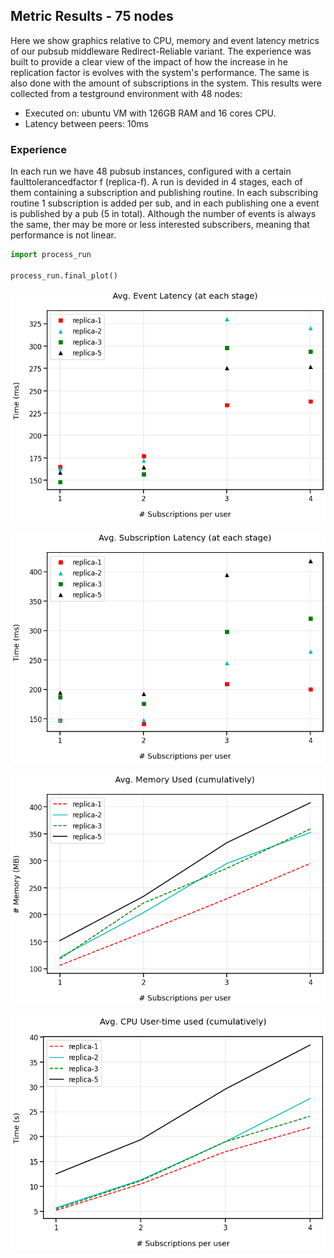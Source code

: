 ## Metric Results - 75 nodes
Here we show graphics relative to CPU, memory and event latency metrics of our pubsub middleware Redirect-Reliable variant. The experience was built to provide a clear view of the impact of how the increase in he replication factor is evolves with the system's performance. The same is also done with the amount of subscriptions in the system. This results were collected from a testground environment with 48 nodes:
- Executed on: ubuntu VM with 126GB RAM and 16 cores CPU.
- Latency between peers: 10ms

### Experience
In each run we have 48 pubsub instances, configured with a certain faulttolerancedfactor f (replica-f). A run is devided in 4 stages, each of them containing a subscription and publishing routine. In each subscribing routine 1 subscription is added per sub, and in each publishing one a event is published by a pub (5 in total). Although the number of events is always the same, ther may be more or less interested subscribers, meaning that performance is not linear.


```python
import process_run

process_run.final_plot()
```


    
![png](output_1_0.png)
    


    



    
![png](output_1_2.png)
    


    



    
![png](output_1_4.png)
    


    



    
![png](output_1_6.png)
    

